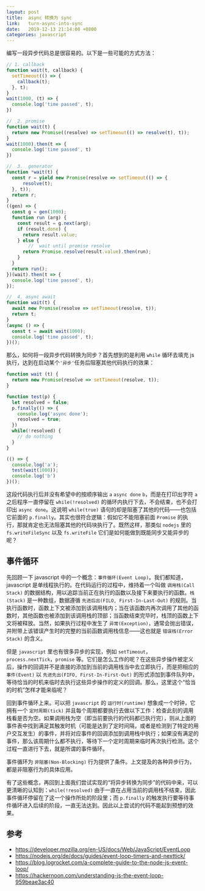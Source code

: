 ```yaml
---
layout: post
title:  async 转换为 sync
link:   turn-async-into-sync
date:   2019-12-13 21:14:00 +0800
categories: javascript
---
```


编写一段异步代码总是很容易的。以下是一些可能的方式方法：

```js
// 1. callback
function wait(t, callback) {
  setTimeout(() => {
    callback(t);
  }, t);
}
wait(1000, (t) => {
  console.log('time passed', t);
})

//  2. promise
function wait(t) {
  return new Promise((resolve) => setTimeout(() => resolve(t), t));
}
wait(1000).then(t => {
  console.log('time passed', t)
})

//  3.  generator
function *wait(t) {
  const r = yield new Promise(resolve => setTimeout(() => {
      resolve(t);
  }, t));
  return r;
}
((gen) => {
  const g = gen(1000);
  function run (arg) {
    const result = g.next(arg);
    if (result.done) {
      return result.value;
    } else {
        //  wait until promise resolve
      return Promise.resolve(result.value).then(run);
    }
  }
  return run();
})(wait).then(t => {
  console.log('time passed', t);
});

//  4. async await
function wait(t) {
  await new Promise(resolve => setTimeout(resolve, t));
  return t;
}
(async () => {
  const t = await wait(1000);
  console.log('time passed', t);
})();
```

那么，如何将一段异步代码转换为同步？首先想到的是利用 `while` 循环去填充 js 执行，达到在启动某个`'异步'`任务后阻塞其他代码执行的效果：

```js
function wait (t) {
  return new Promise(resolve => setTimeout(resolve, t));
}

function test(p) {
  let resolved = false;
  p.finally(() => {
    console.log('async done');
    resolved = true;
  })
  while(!resolved) {
    // do nothing
  }
}

(() => {
  console.log('a');
  test(wait(1000));
  console.log('b')
})();
```

这段代码执行后并没有希望中的按顺序输出 `a` `async done` `b`，而是在打印出字符 `a` 之后程序一直停留在 `while(!resolved)` 的循环内执行下去，不会结束，也不会打印出 `async done`。这说明 `while(true)` 语句的却是阻塞了其他的代码——也包括它前面的 `p.finally`。其实也很符合逻辑：假如它不能阻塞前面 `Promise` 的执行，那就肯定也无法阻塞其他的代码块执行了。既然这样，那类似 `nodejs` 里的 `fs.writeFileSync` 以及 `fs.writeFile` 它们是如何能做到既能同步又能异步的呢？

## 事件循环

先回顾一下 javascript 中的一个概念：`事件循环(Event Loop)`。我们都知道，javascript 是单线程执行的。在代码运行的过程中，维持着一个叫做 `调用栈(Call Stack)` 的数据结构，用以追踪当前正在执行的函数以及接下来要执行的函数。`栈(Stack)` 是一种数组，数据遵循 `先进后出(FILO, First-In-Last-Out)` 的规则。当执行函数时，函数上下文被添加到该调用栈内；当在该函数内再次调用了其他的函数时，其他函数也被添加到该调用栈的顶部；当函数结束完毕时，栈顶的函数上下文将被释放。当然，如果执行过程中发生了 `异常(Exception)`，通常会抛出错误，并附带上该错误产生时的完整的当前函数调用栈信息——这也就是 `错误栈(Error Stack)` 的含义。

但是 `javascript` 里也有很多异步的实现，例如 `setTimeout`，`process.nextTick`，`promise` 等。它们是怎么工作的呢？在这些异步操作被定义后，操作的回调并不是直接的添加到当前的调用栈当中去立即执行，而是把相应的 `事件(Event)` 以 `先进先出(FIFO, First-In-First-Out)` 的形式添加到事件队列中，等待恰当的时机来临时去执行这些异步操作的定义的回调。那么，这里这个“恰当的时机”怎样才能来临呢？

回到事件循环上来。可以把 `javascript` 的 `运行时(runtime)` 想象成一个时钟，它拥有一个 `定时周期(tick)` 并且每个周期都要执行去做以下工作：检查此刻的调用栈看是否为空。如果调用栈为空（即当前要执行的代码都已执行完），则从上面的事件表中找到满足其触发时机（可能是达到了定时间隔，或者是检测到了特定的用户交互发生）的事件，并将对应事件的回调添加到调用栈中执行；如果没有满足的事件，那么该周期什么都不执行，等待下一个定时周期来临时再次执行检测。这个过程一直进行下去，就是所谓的事件循环。

事件循环为 `非阻塞(Non-Blocking)` 行为提供了条件。上文提及的各种异步行为，都是非阻塞行为的具体应用。

有了这些概念，再回到上面我们尝试实现的“将异步转换为同步”的代码中来，可以更清晰的认知到：`while(!resolved)` 由于一直在占用当前的调用栈不结束，因此事件循环停留在了这一个操作所处的阶段里；而 `p.finally` 的触发执行要等待事件循环进入后续的阶段，一直无法达到。因此以上尝试的代码不能起到预想的效果。

## 参考

- <https://developer.mozilla.org/en-US/docs/Web/JavaScript/EventLoop>
- <https://nodejs.org/de/docs/guides/event-loop-timers-and-nexttick/>
- <https://blog.logrocket.com/a-complete-guide-to-the-node-js-event-loop/>
- <https://hackernoon.com/understanding-js-the-event-loop-959beae3ac40>